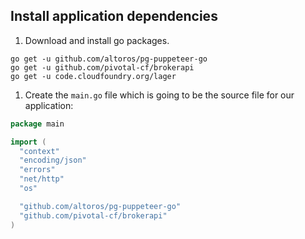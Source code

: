 ## Install application dependencies

1. Download and install go packages.
  ```
  go get -u github.com/altoros/pg-puppeteer-go
  go get -u github.com/pivotal-cf/brokerapi
  go get -u code.cloudfoundry.org/lager
  ```

1. Create the `main.go` file which is going to be the source file for our application:
  ```go
  package main

  import (
    "context"
    "encoding/json"
    "errors"
    "net/http"
    "os"

    "github.com/altoros/pg-puppeteer-go"
    "github.com/pivotal-cf/brokerapi"
  )
  ```
